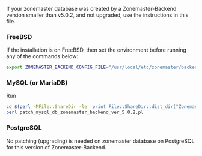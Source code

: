 If your zonemaster database was created by a Zonemaster-Backend version smaller than
v5.0.2, and not upgraded, use the instructions in this file.

### FreeBSD

If the installation is on FreeBSD, then set the environment before running any
of the commands below:

```sh
export ZONEMASTER_BACKEND_CONFIG_FILE="/usr/local/etc/zonemaster/backend_config.ini"
```

### MySQL (or MariaDB)

Run
```sh
cd $(perl -MFile::ShareDir -le 'print File::ShareDir::dist_dir("Zonemaster-Backend")')
perl patch_mysql_db_zonemaster_backend_ver_5.0.2.pl
```

### PostgreSQL

No patching (upgrading) is needed on zonemaster database on PostgreSQL for this
version of Zonemaster-Backend.

